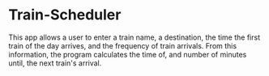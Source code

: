 # Train-Scheduler

This app allows a user to enter a train name, a destination, the time the first train of the day arrives, and the frequency of train arrivals. From this information, the program calculates the time of, and number of minutes until, the next train's arrival. 